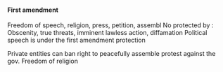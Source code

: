 #### First amendment
Freedom of speech, religion, press, petition, assembl 
No protected by : Obscenity, true threats, imminent lawless action, diffamation
Political speech is under the first amendment protection

Private entities can ban
right to peacefully assemble
protest against the gov.
Freedom of religion


